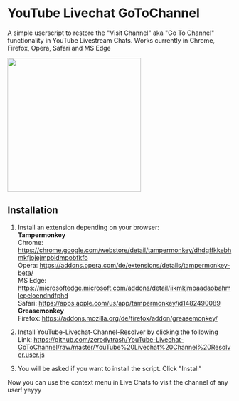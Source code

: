 # YouTube Livechat GoToChannel
 A simple userscript to restore the "Visit Channel" aka "Go To Channel" functionality in YouTube Livestream Chats. Works currently in Chrome, Firefox, Opera, Safari and MS Edge
 
 <img src="https://raw.githubusercontent.com/zerodytrash/YouTube-Livechat-Channel-Resolver/master/screenshot1.png" width="300">

## Installation
1. Install an extension depending on your browser: <br>
<b>Tampermonkey</b><br>
Chrome: https://chrome.google.com/webstore/detail/tampermonkey/dhdgffkkebhmkfjojejmpbldmpobfkfo  <br>
Opera: https://addons.opera.com/de/extensions/details/tampermonkey-beta/  <br>
MS Edge: https://microsoftedge.microsoft.com/addons/detail/iikmkjmpaadaobahmlepeloendndfphd  <br>
Safari: https://apps.apple.com/us/app/tampermonkey/id1482490089  <br>
<b>Greasemonkey</b><br>
Firefox: https://addons.mozilla.org/de/firefox/addon/greasemonkey/

2. Install YouTube-Livechat-Channel-Resolver by clicking the following Link: https://github.com/zerodytrash/YouTube-Livechat-GoToChannel/raw/master/YouTube%20Livechat%20Channel%20Resolver.user.js

3. You will be asked if you want to install the script. Click "Install"

Now you can use the context menu in Live Chats to visit the channel of any user! yeyyy
